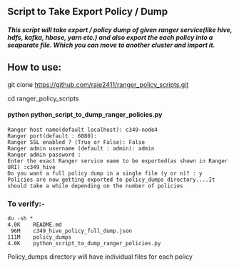 ## Script to Take Export Policy / Dump

##### This script will take export / policy dump of given ranger service(like hive, hdfs, kafka, hbase, yarn etc.) and also export the each policy into a seaparate file.  Which you can move to another cluster and import it.

## How to use:

git clone https://github.com/raje2411/ranger_policy_scripts.git

cd ranger_policy_scripts

#### python python_script_to_dump_ranger_policies.py

```
Ranger host name(default localhost): c349-node4
Ranger port(default : 6080):
Ranger SSL enabled ? (True or False): False
Ranger admin username (default : admin): admin
Ranger admin password :
Enter the exact Ranger service name to be exported(as shown in Ranger URI) :c349_hive
Do you want a full policy dump in a single file (y or n)? : y
Policies are now getting exported to policy_dumps directory....It should take a while depending on the number of policies
```

### To verify:-
```
du -sh *
4.0K	README.md
 96M	c349_hive_policy_full_dump.json
111M	policy_dumps
4.0K	python_script_to_dump_ranger_policies.py
```

Policy_dumps directory will have individual files for each policy
